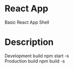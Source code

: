 # React App
Basic React App Shell  
  
# Description  
Development build npm start -s  
Production build npm build -s  
